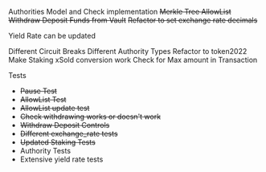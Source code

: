 Authorities Model and Check implementation
~~Merkle Tree AllowList~~
~~Withdraw Deposit Funds from Vault~~
~~Refactor to set exchange rate decimals~~

Yield Rate can be updated

Different Circuit Breaks
Different Authority Types
Refactor to token2022
Make Staking xSold conversion work
Check for Max amount in Transaction

Tests
- ~~Pause Test~~
- ~~AllowList Test~~
- ~~AllowList update test~~
- ~~Check withdrawing works or doesn't work~~
- ~~Withdraw Deposit Controls~~
- ~~Different exchange_rate tests~~
- ~~Updated Staking Tests~~
- Authority Tests
- Extensive yield rate tests

